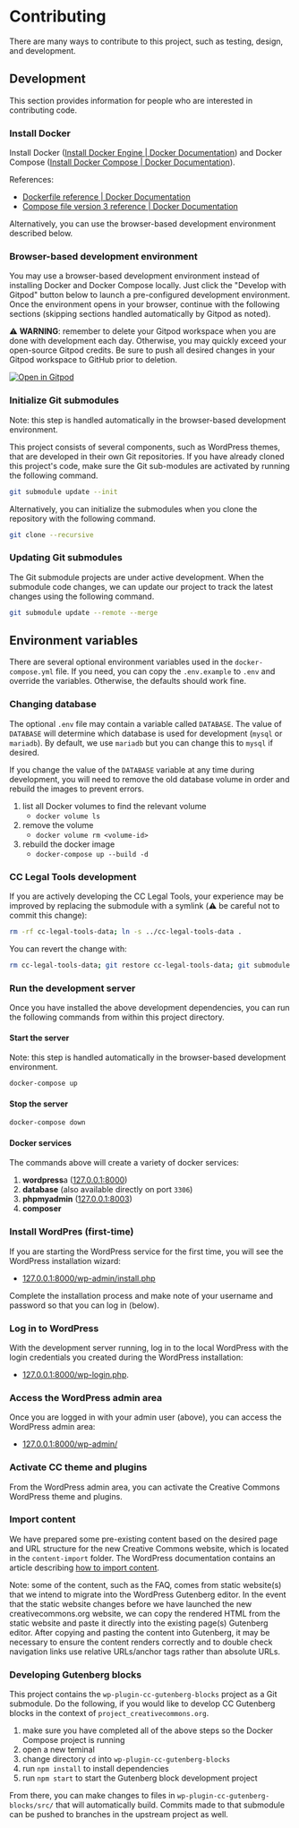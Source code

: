# Contributing

There are many ways to contribute to this project, such as testing, design, and development.

## Development

This section provides information for people who are interested in contributing code.

### Install Docker

Install Docker ([Install Docker Engine | Docker
Documentation][installdockerengine]) and Docker Compose ([Install Docker
Compose | Docker Documentation][installdockercompose]).

References:

- [Dockerfile reference | Docker Documentation][dockerfile]
- [Compose file version 3 reference | Docker Documentation][dockercompose3]

Alternatively, you can
use the browser-based development environment described below.

[installdockerengine]: https://docs.docker.com/engine/install/
[installdockercompose]: https://docs.docker.com/compose/install/
[dockerfile]: https://docs.docker.com/engine/reference/builder/
[dockercompose3]: https://docs.docker.com/compose/compose-file/compose-file-v3/

### Browser-based development environment

You may use a browser-based development environment instead of installing Docker and Docker Compose locally. Just click the "Develop with Gitpod" button below to launch a pre-configured development environment. Once the environment opens in your browser, continue with the following sections (skipping sections handled automatically by Gitpod as noted).

:warning: **WARNING**: remember to delete your Gitpod workspace when you are done with development each day. Otherwise, you may quickly exceed your open-source Gitpod credits. Be sure to push all desired changes in your Gitpod workspace to GitHub prior to deletion.

[![Open in Gitpod](https://gitpod.io/button/open-in-gitpod.svg)](https://gitpod.io/#https://github.com/creativecommons/project_creativecommons.org)

### Initialize Git submodules

Note: this step is handled automatically in the browser-based development environment.

This project consists of several components, such as WordPress themes, that are developed in their own Git repositories. If you have already cloned this project's code, make sure the Git sub-modules are activated by running the following command.

```sh
git submodule update --init
```

Alternatively, you can initialize the submodules when you clone the repository with the following command.

```sh
git clone --recursive
```

### Updating Git submodules

The Git submodule projects are under active development. When the submodule code changes, we can update our project to track the latest changes using the following command.

```sh
git submodule update --remote --merge
```

## Environment variables

There are several optional environment variables used in the `docker-compose.yml` file. If you need, you can copy the `.env.example` to `.env` and override the variables. Otherwise, the defaults should work fine.

### Changing database

The optional `.env` file may contain a variable called `DATABASE`. The value of `DATABASE` will determine which database is used for development (`mysql` or `mariadb`). By default, we use `mariadb` but you can change this to `mysql` if desired.

If you change the value of the `DATABASE` variable at any time during development, you will need to remove the old database volume in order and rebuild the images to prevent errors.

1. list all Docker volumes to find the relevant volume
   - `docker volume ls`
2. remove the volume
   - `docker volume rm <volume-id>`
3. rebuild the docker image
   - `docker-compose up --build -d`

### CC Legal Tools development

If you are actively developing the CC Legal Tools, your experience may be
improved by replacing the submodule with a symlink (:warning: be careful not to
commit this change):

```sh
rm -rf cc-legal-tools-data; ln -s ../cc-legal-tools-data .
```

You can revert the change with:

```sh
rm cc-legal-tools-data; git restore cc-legal-tools-data; git submodule update --init
```

### Run the development server

Once you have installed the above development dependencies, you can run the following commands from within this project directory.

#### Start the server

Note: this step is handled automatically in the browser-based development environment.

```sh
docker-compose up
```

#### Stop the server

```sh
docker-compose down
```

#### Docker services

The commands above will create a variety of docker services:

1. **wordpress**a ([127.0.0.1:8000](http://127.0.0.1:8000/))
2. **database** (also available directly on port `3306`)
3. **phpmyadmin** ([127.0.0.1:8003](http://127.0.0.1:8003/))
4. **composer**

### Install WordPres (first-time)

If you are starting the WordPress service for the first time, you will see the
WordPress installation wizard:

- [127.0.0.1:8000/wp-admin/install.php](http://127.0.0.1:8000/wp-admin/install.php)

Complete the installation process and make note of your username and password
so that you can log in (below).

### Log in to WordPress

With the development server running, log in to the local WordPress with the
login credentials you created during the WordPress installation:

- [127.0.0.1:8000/wp-login.php](http://127.0.0.1:8000/wp-login.php).

### Access the WordPress admin area

Once you are logged in with your admin user (above), you can access the
WordPress admin area:

- [127.0.0.1:8000/wp-admin/](http://127.0.0.1:8000/wp-admin/)

### Activate CC theme and plugins

From the WordPress admin area, you can activate the Creative Commons WordPress theme and plugins.

### Import content

We have prepared some pre-existing content based on the desired page and URL structure for the new Creative Commons website, which is located in the `content-import` folder. The WordPress documentation contains an article describing [how to import content](https://wordpress.org/support/article/tools-import-screen/).

Note: some of the content, such as the FAQ, comes from static website(s) that we intend to migrate into the WordPress Gutenberg editor. In the event that the static website changes before we have launched the new creativecommons.org website, we can copy the rendered HTML from the static website and paste it directly into the existing page(s) Gutenberg editor. After copying and pasting the content into Gutenberg, it may be necessary to ensure the content renders correctly and to double check navigation links use relative URLs/anchor tags rather than absolute URLs.

### Developing Gutenberg blocks

This project contains the `wp-plugin-cc-gutenberg-blocks` project as a Git submodule. Do the following, if you would like to develop CC Gutenberg blocks in the context of `project_creativecommons.org`.

1. make sure you have completed all of the above steps so the Docker Compose project is running
2. open a new teminal
3. change directory `cd` into `wp-plugin-cc-gutenberg-blocks`
4. run `npm install` to install dependencies
5. run `npm start` to start the Gutenberg block development project

From there, you can make changes to files in `wp-plugin-cc-gutenberg-blocks/src/` that will automatically build. Commits made to that submodule can be pushed to branches in the upstream project as well.
